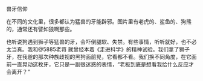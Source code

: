 兽牙信仰

在不同的文化里，很多都认为猛兽的牙能辟邪。图片里有老虎的、鲨鱼的、狗熊的，通常还有譬如狼啊那些。

也听说狗遇到狮子等猛兽的牙，会吓倒腿软、失禁。有些事情，听听就好，也不必太当真。我和@5885老蒋 就曾经本着《走进科学》的精神试验。我们拿了狮子牙，在我爸的那次种族歧视的黑狗面前晃，它看都不看。我们换不同角度，在它面前一直晃动这枚牙，它只是一副很迷惑的表情，“老板到底是想看我给什么反应才会离开？”
